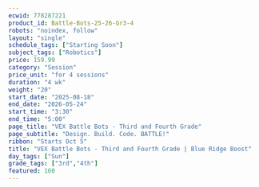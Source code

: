 ```yaml
---
ecwid: 778287221
product_id: Battle-Bots-25-26-Gr3-4
robots: "noindex, follow"
layout: "single"
schedule_tags: ["Starting Soon"]
subject_tags: ["Robotics"]
price: 159.99
category: "Session"
price_unit: "for 4 sessions"
duration: "4 wk"
weight: "20"
start_date: "2025-08-18"
end_date: "2026-05-24"
start_time: "3:30"
end_time: "5:00"
page_title: "VEX Battle Bots - Third and Fourth Grade"
page_subtitle: "Design. Build. Code. BATTLE!"
ribbon: "Starts Oct 5"
title: "VEX Battle Bots - Third and Fourth Grade | Blue Ridge Boost"
day_tags: ["Sun"]
grade_tags: ["3rd","4th"]
featured: 160
---
```

